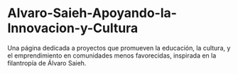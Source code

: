 # Alvaro-Saieh-Apoyando-la-Innovacion-y-Cultura
Una página dedicada a proyectos que promueven la educación, la cultura, y el emprendimiento en comunidades menos favorecidas, inspirada en la filantropía de Álvaro Saieh.
